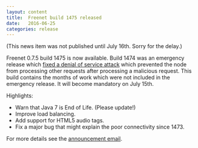 ```yaml
---
layout: content
title:  Freenet build 1475 released
date:   2016-06-25
categories: release
---
```

(This news item was not published until July 16th. Sorry for the delay.)

Freenet 0.7.5 build 1475 is now available.
Build 1474 was an emergency release which [fixed a denial of service attack][announcement1474] which prevented the node from processing other requests after processing a malicious request.
This build contains the months of work which were not included in the emergency release.
It will become mandatory on July 15th.

Highlights:

- Warn that Java 7 is End of Life. (Please update!)
- Improve load balancing.
- Add support for HTML5 audio tags.
- Fix a major bug that might explain the poor connectivity since 1473.

For more details see the [announcement email][announcement1475].

[announcement1474]: https://emu.freenetproject.org/pipermail/devl/2016-June/039037.html
[announcement1475]: https://emu.freenetproject.org/pipermail/devl/2016-June/039072.html
